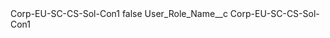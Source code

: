 <?xml version="1.0" encoding="UTF-8"?>
<CustomMetadata xmlns="http://soap.sforce.com/2006/04/metadata" xmlns:xsi="http://www.w3.org/2001/XMLSchema-instance" xmlns:xsd="http://www.w3.org/2001/XMLSchema">
    <label>Corp-EU-SC-CS-Sol-Con1</label>
    <protected>false</protected>
    <values>
        <field>User_Role_Name__c</field>
        <value xsi:type="xsd:string">Corp-EU-SC-CS-Sol-Con1</value>
    </values>
</CustomMetadata>
